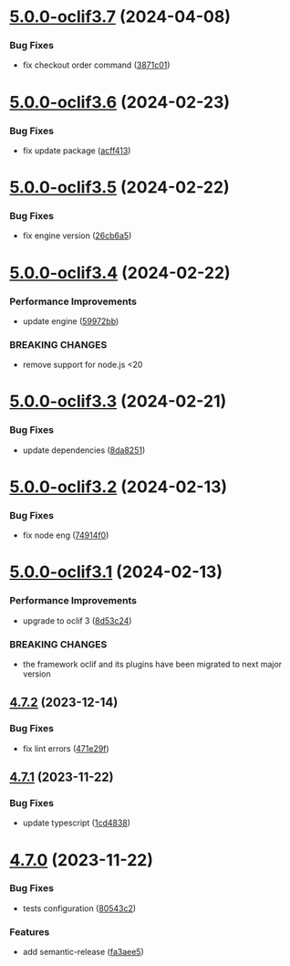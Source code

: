 # [5.0.0-oclif3.7](https://github.com/commercelayer/commercelayer-cli-plugin-checkout/compare/v5.0.0-oclif3.6...v5.0.0-oclif3.7) (2024-04-08)


### Bug Fixes

* fix checkout order command ([3871c01](https://github.com/commercelayer/commercelayer-cli-plugin-checkout/commit/3871c014757edf776c0465894b888bb6d68b831d))

# [5.0.0-oclif3.6](https://github.com/commercelayer/commercelayer-cli-plugin-checkout/compare/v5.0.0-oclif3.5...v5.0.0-oclif3.6) (2024-02-23)


### Bug Fixes

* fix update package ([acff413](https://github.com/commercelayer/commercelayer-cli-plugin-checkout/commit/acff4130e6db02b45114285e724a9d8ae592774a))

# [5.0.0-oclif3.5](https://github.com/commercelayer/commercelayer-cli-plugin-checkout/compare/v5.0.0-oclif3.4...v5.0.0-oclif3.5) (2024-02-22)


### Bug Fixes

* fix engine version ([26cb6a5](https://github.com/commercelayer/commercelayer-cli-plugin-checkout/commit/26cb6a516b2166857238ca090f6bcf884545e2ce))

# [5.0.0-oclif3.4](https://github.com/commercelayer/commercelayer-cli-plugin-checkout/compare/v5.0.0-oclif3.3...v5.0.0-oclif3.4) (2024-02-22)


### Performance Improvements

* update engine ([59972bb](https://github.com/commercelayer/commercelayer-cli-plugin-checkout/commit/59972bb835f72cbb2526cef3957439310e3ebd6c))


### BREAKING CHANGES

* remove support for node.js <20

# [5.0.0-oclif3.3](https://github.com/commercelayer/commercelayer-cli-plugin-checkout/compare/v5.0.0-oclif3.2...v5.0.0-oclif3.3) (2024-02-21)


### Bug Fixes

* update dependencies ([8da8251](https://github.com/commercelayer/commercelayer-cli-plugin-checkout/commit/8da8251d677b58198d8475792361a3b44c64b29f))

# [5.0.0-oclif3.2](https://github.com/commercelayer/commercelayer-cli-plugin-checkout/compare/v5.0.0-oclif3.1...v5.0.0-oclif3.2) (2024-02-13)


### Bug Fixes

* fix node eng ([74914f0](https://github.com/commercelayer/commercelayer-cli-plugin-checkout/commit/74914f0b31169785ca0138cebb852b3fbf88ba4d))

# [5.0.0-oclif3.1](https://github.com/commercelayer/commercelayer-cli-plugin-checkout/compare/v4.7.2...v5.0.0-oclif3.1) (2024-02-13)


### Performance Improvements

* upgrade to oclif 3 ([8d53c24](https://github.com/commercelayer/commercelayer-cli-plugin-checkout/commit/8d53c242d8c9553b0b68ed97907d640d9551459f))


### BREAKING CHANGES

* the framework oclif and its plugins have been migrated to next major version

## [4.7.2](https://github.com/commercelayer/commercelayer-cli-plugin-checkout/compare/v4.7.1...v4.7.2) (2023-12-14)


### Bug Fixes

* fix lint errors ([471e29f](https://github.com/commercelayer/commercelayer-cli-plugin-checkout/commit/471e29f4710268c554bb81b5027357bc1f268459))

## [4.7.1](https://github.com/commercelayer/commercelayer-cli-plugin-checkout/compare/v4.7.0...v4.7.1) (2023-11-22)


### Bug Fixes

* update typescript ([1cd4838](https://github.com/commercelayer/commercelayer-cli-plugin-checkout/commit/1cd4838750982029541d67ecf6ad002db837f57d))

# [4.7.0](https://github.com/commercelayer/commercelayer-cli-plugin-checkout/compare/v4.6.0...v4.7.0) (2023-11-22)


### Bug Fixes

* tests configuration ([80543c2](https://github.com/commercelayer/commercelayer-cli-plugin-checkout/commit/80543c2506d279e0ba9dd47c3b352cf2a78ac7f0))


### Features

* add semantic-release ([fa3aee5](https://github.com/commercelayer/commercelayer-cli-plugin-checkout/commit/fa3aee569205bf7260ddc626b0f3e6523ef8a6d1))
